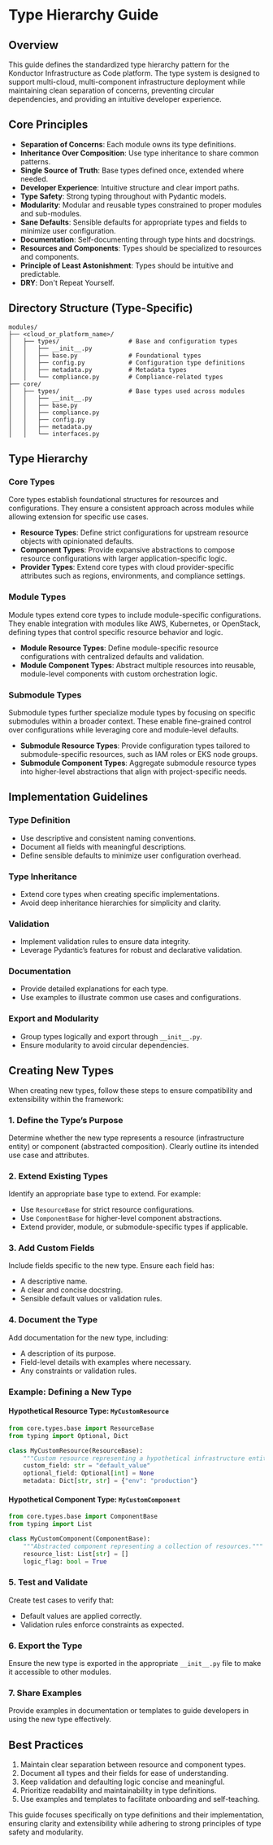# Type Hierarchy Guide

## Overview

This guide defines the standardized type hierarchy pattern for the Konductor Infrastructure as Code platform. The type system is designed to support multi-cloud, multi-component infrastructure deployment while maintaining clean separation of concerns, preventing circular dependencies, and providing an intuitive developer experience.

## Core Principles

- **Separation of Concerns**: Each module owns its type definitions.
- **Inheritance Over Composition**: Use type inheritance to share common patterns.
- **Single Source of Truth**: Base types defined once, extended where needed.
- **Developer Experience**: Intuitive structure and clear import paths.
- **Type Safety**: Strong typing throughout with Pydantic models.
- **Modularity**: Modular and reusable types constrained to proper modules and sub-modules.
- **Sane Defaults**: Sensible defaults for appropriate types and fields to minimize user configuration.
- **Documentation**: Self-documenting through type hints and docstrings.
- **Resources and Components**: Types should be specialized to resources and components.
- **Principle of Least Astonishment**: Types should be intuitive and predictable.
- **DRY**: Don't Repeat Yourself.

## Directory Structure (Type-Specific)

```plaintext
modules/
├── <cloud_or_platform_name>/
│   ├── types/                   # Base and configuration types
│   │   ├── __init__.py
│   │   ├── base.py              # Foundational types
│   │   ├── config.py            # Configuration type definitions
│   │   ├── metadata.py          # Metadata types
│   │   └── compliance.py        # Compliance-related types
├── core/
│   ├── types/                   # Base types used across modules
│   │   ├── __init__.py
│   │   ├── base.py
│   │   ├── compliance.py
│   │   ├── config.py
│   │   ├── metadata.py
│   │   └── interfaces.py
```

## Type Hierarchy

### Core Types

Core types establish foundational structures for resources and configurations. They ensure a consistent approach across modules while allowing extension for specific use cases.

- **Resource Types**: Define strict configurations for upstream resource objects with opinionated defaults.
- **Component Types**: Provide expansive abstractions to compose resource configurations with larger application-specific logic.
- **Provider Types**: Extend core types with cloud provider-specific attributes such as regions, environments, and compliance settings.

### Module Types

Module types extend core types to include module-specific configurations. They enable integration with modules like AWS, Kubernetes, or OpenStack, defining types that control specific resource behavior and logic.

- **Module Resource Types**: Define module-specific resource configurations with centralized defaults and validation.
- **Module Component Types**: Abstract multiple resources into reusable, module-level components with custom orchestration logic.

### Submodule Types

Submodule types further specialize module types by focusing on specific submodules within a broader context. These enable fine-grained control over configurations while leveraging core and module-level defaults.

- **Submodule Resource Types**: Provide configuration types tailored to submodule-specific resources, such as IAM roles or EKS node groups.
- **Submodule Component Types**: Aggregate submodule resource types into higher-level abstractions that align with project-specific needs.

## Implementation Guidelines

### Type Definition

- Use descriptive and consistent naming conventions.
- Document all fields with meaningful descriptions.
- Define sensible defaults to minimize user configuration overhead.

### Type Inheritance

- Extend core types when creating specific implementations.
- Avoid deep inheritance hierarchies for simplicity and clarity.

### Validation

- Implement validation rules to ensure data integrity.
- Leverage Pydantic’s features for robust and declarative validation.

### Documentation

- Provide detailed explanations for each type.
- Use examples to illustrate common use cases and configurations.

### Export and Modularity

- Group types logically and export through `__init__.py`.
- Ensure modularity to avoid circular dependencies.

## Creating New Types

When creating new types, follow these steps to ensure compatibility and extensibility within the framework:

### 1. Define the Type’s Purpose

Determine whether the new type represents a resource (infrastructure entity) or component (abstracted composition). Clearly outline its intended use case and attributes.

### 2. Extend Existing Types

Identify an appropriate base type to extend. For example:

- Use `ResourceBase` for strict resource configurations.
- Use `ComponentBase` for higher-level component abstractions.
- Extend provider, module, or submodule-specific types if applicable.

### 3. Add Custom Fields

Include fields specific to the new type. Ensure each field has:

- A descriptive name.
- A clear and concise docstring.
- Sensible default values or validation rules.

### 4. Document the Type

Add documentation for the new type, including:

- A description of its purpose.
- Field-level details with examples where necessary.
- Any constraints or validation rules.

### Example: Defining a New Type

#### Hypothetical Resource Type: `MyCustomResource`

```python
from core.types.base import ResourceBase
from typing import Optional, Dict

class MyCustomResource(ResourceBase):
    """Custom resource representing a hypothetical infrastructure entity."""
    custom_field: str = "default_value"
    optional_field: Optional[int] = None
    metadata: Dict[str, str] = {"env": "production"}
```

#### Hypothetical Component Type: `MyCustomComponent`

```python
from core.types.base import ComponentBase
from typing import List

class MyCustomComponent(ComponentBase):
    """Abstracted component representing a collection of resources."""
    resource_list: List[str] = []
    logic_flag: bool = True
```

### 5. Test and Validate

Create test cases to verify that:

- Default values are applied correctly.
- Validation rules enforce constraints as expected.

### 6. Export the Type

Ensure the new type is exported in the appropriate `__init__.py` file to make it accessible to other modules.

### 7. Share Examples

Provide examples in documentation or templates to guide developers in using the new type effectively.

## Best Practices

1. Maintain clear separation between resource and component types.
2. Document all types and their fields for ease of understanding.
3. Keep validation and defaulting logic concise and meaningful.
4. Prioritize readability and maintainability in type definitions.
5. Use examples and templates to facilitate onboarding and self-teaching.

This guide focuses specifically on type definitions and their implementation, ensuring clarity and extensibility while adhering to strong principles of type safety and modularity.
